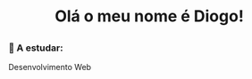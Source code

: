 ###  <h1 align="center">Olá o meu nome é Diogo!</h1>
  
## <h3>💫 A estudar: </h3>
  Desenvolvimento Web
